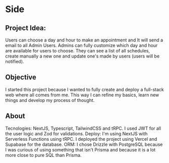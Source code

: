 # Side

## Project Idea:
  Users can choose a day and hour to make an appointment and It will send a email to all Admin Users.
  Admins can fully customize which day and hour are available for users to choose. They can see a list of all schedules, create manually a new one and update one's made by users (users will be notified).

## Objective
  I started this project because I wanted to fully create and deploy a full-stack web where all comes from me. This way I can refine my basics, learn new things and develop my process of thought.

## About
  Tecnologies: NextJS, Typescript, TailwindCSS and tRPC. I used JWT for all the user logic and Zod for validations.
  Deploy: I'm using NextJS with Serverless Functions using tRPC. I deployed the project using Vercel and Supabase for the database.
  ORM: I chose Drizzle with PostgreSQL because I was curious of using something that isn't Prisma and because it is a lot more close to pure SQL than Prisma.
